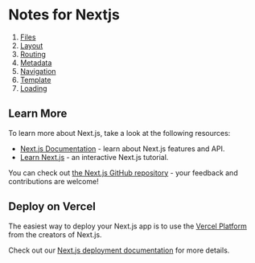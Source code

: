 # Notes for Nextjs

1. [Files](./notes/Files.md)
2. [Layout](./notes/Layout.md)
3. [Routing](./notes/Routing.md)
4. [Metadata](./notes/Metadata.md)
5. [Navigation](./notes/Navigation.md)
6. [Template](./notes/Template.md)
7. [Loading](./notes/Loading.md)

## Learn More

To learn more about Next.js, take a look at the following resources:

- [Next.js Documentation](https://nextjs.org/docs) - learn about Next.js features and API.
- [Learn Next.js](https://nextjs.org/learn) - an interactive Next.js tutorial.

You can check out [the Next.js GitHub repository](https://github.com/vercel/next.js/) - your feedback and contributions are welcome!

## Deploy on Vercel

The easiest way to deploy your Next.js app is to use the [Vercel Platform](https://vercel.com/new?utm_medium=default-template&filter=next.js&utm_source=create-next-app&utm_campaign=create-next-app-readme) from the creators of Next.js.

Check out our [Next.js deployment documentation](https://nextjs.org/docs/deployment) for more details.
